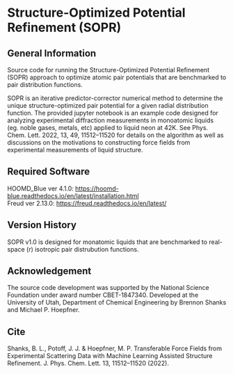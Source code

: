 # Structure-Optimized Potential Refinement (SOPR)
 
## General Information
Source code for running the Structure-Optimized Potential Refinement (SOPR) approach to optimize atomic pair potentials that are benchmarked to pair distribution functions. 

SOPR is an iterative predictor-corrector numerical method to determine the unique structure-optimized pair potential for a given radial distribution function. The provided jupyter notebook is an example code designed for analyzing experimental diffraction measurements in monoatomic liquids (eg. noble gases, metals, etc) applied to liquid neon at 42K. See Phys. Chem. Lett. 2022, 13, 49, 11512–11520 for details on the algorithm as well as discussions on the motivations to constructing force fields from experimental measurements of liquid structure.    

## Required Software
HOOMD_Blue ver 4.1.0: https://hoomd-blue.readthedocs.io/en/latest/installation.html <br />
Freud ver 2.13.0: https://freud.readthedocs.io/en/latest/ <br />

## Version History
SOPR v1.0 is designed for monatomic liquids that are benchmarked to real-space (r) isotropic pair distrubution functions. 

## Acknowledgement
The source code development was supported by the National Science Foundation under award number CBET-1847340. Developed at the University of Utah, Department of Chemical Engineering by Brennon Shanks and Michael P. Hoepfner.  

## Cite
Shanks, B. L., Potoff, J. J. & Hoepfner, M. P. Transferable Force Fields from Experimental Scattering Data with Machine Learning Assisted Structure Refinement. J. Phys. Chem. Lett. 13, 11512–11520 (2022).

